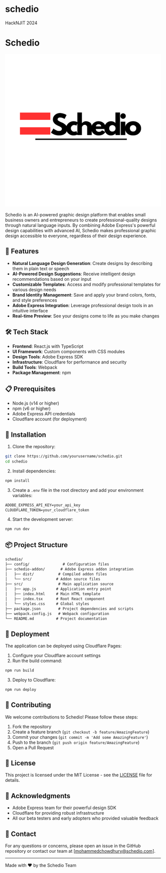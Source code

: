 # schedio
HackNJIT 2024

# Schedio

![Schedio Logo](assets/Schedio-logo.png)

Schedio is an AI-powered graphic design platform that enables small business owners and entrepreneurs to create professional-quality designs through natural language inputs. By combining Adobe Express's powerful design capabilities with advanced AI, Schedio makes professional graphic design accessible to everyone, regardless of their design experience.

## 🚀 Features

- **Natural Language Design Generation**: Create designs by describing them in plain text or speech
- **AI-Powered Design Suggestions**: Receive intelligent design recommendations based on your input
- **Customizable Templates**: Access and modify professional templates for various design needs
- **Brand Identity Management**: Save and apply your brand colors, fonts, and style preferences
- **Adobe Express Integration**: Leverage professional design tools in an intuitive interface
- **Real-time Preview**: See your designs come to life as you make changes

## 🛠️ Tech Stack

- **Frontend**: React.js with TypeScript
- **UI Framework**: Custom components with CSS modules
- **Design Tools**: Adobe Express SDK
- **Infrastructure**: Cloudflare for performance and security
- **Build Tools**: Webpack
- **Package Management**: npm

## 📋 Prerequisites

- Node.js (v14 or higher)
- npm (v6 or higher)
- Adobe Express API credentials
- Cloudflare account (for deployment)

## 🔧 Installation

1. Clone the repository:
```bash
git clone https://github.com/yourusername/schedio.git
cd schedio
```

2. Install dependencies:
```bash
npm install
```

3. Create a `.env` file in the root directory and add your environment variables:
```env
ADOBE_EXPRESS_API_KEY=your_api_key
CLOUDFLARE_TOKEN=your_cloudflare_token
```

4. Start the development server:
```bash
npm run dev
```

## 📦 Project Structure

```
schedio/
├── config/               # Configuration files
├── schedio-addon/       # Adobe Express addon integration
│   ├── dist/           # Compiled addon files
│   └── src/           # Addon source files
├── src/                # Main application source
│   ├── app.js         # Application entry point
│   ├── index.html     # Main HTML template
│   ├── index.tsx      # Root React component
│   └── styles.css     # Global styles
├── package.json        # Project dependencies and scripts
├── webpack.config.js   # Webpack configuration
└── README.md          # Project documentation
```

## 🚀 Deployment

The application can be deployed using Cloudflare Pages:

1. Configure your Cloudflare account settings
2. Run the build command:
```bash
npm run build
```

3. Deploy to Cloudflare:
```bash
npm run deploy
```

## 🤝 Contributing

We welcome contributions to Schedio! Please follow these steps:

1. Fork the repository
2. Create a feature branch (`git checkout -b feature/AmazingFeature`)
3. Commit your changes (`git commit -m 'Add some AmazingFeature'`)
4. Push to the branch (`git push origin feature/AmazingFeature`)
5. Open a Pull Request

## 📝 License

This project is licensed under the MIT License - see the [LICENSE](LICENSE) file for details.

## 🙏 Acknowledgments

- Adobe Express team for their powerful design SDK
- Cloudflare for providing robust infrastructure
- All our beta testers and early adopters who provided valuable feedback

## 📧 Contact

For any questions or concerns, please open an issue in the GitHub repository or contact our team at [mohammedchowdhury@schedio.com].

---

Made with ❤️ by the Schedio Team